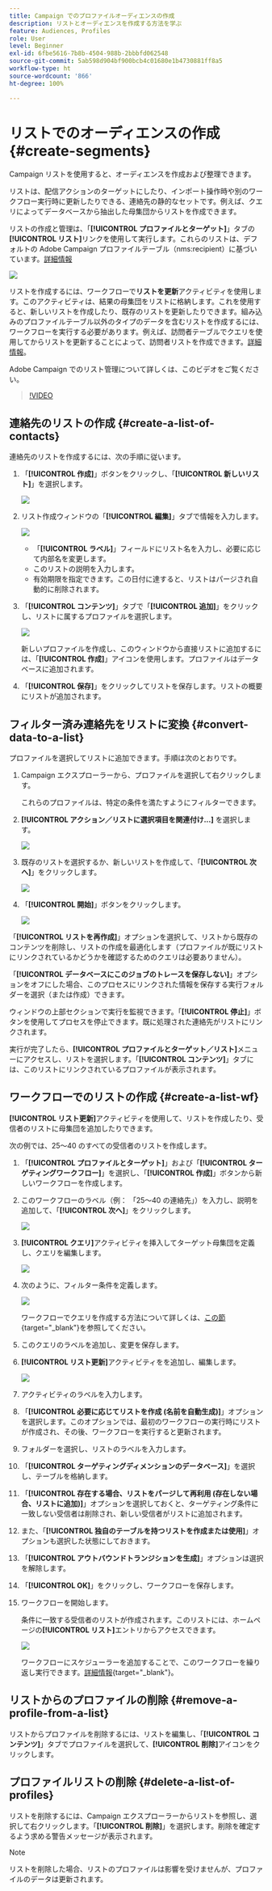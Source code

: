 ```yaml
---
title: Campaign でのプロファイルオーディエンスの作成
description: リストとオーディエンスを作成する方法を学ぶ
feature: Audiences, Profiles
role: User
level: Beginner
exl-id: 6fbe5616-7b8b-4504-988b-2bbbfd062548
source-git-commit: 5ab598d904bf900bcb4c01680e1b4730881ff8a5
workflow-type: ht
source-wordcount: '866'
ht-degree: 100%

---
```


# リストでのオーディエンスの作成{#create-segments}

Campaign リストを使用すると、オーディエンスを作成および整理できます。

リストは、配信アクションのターゲットにしたり、インポート操作時や別のワークフロー実行時に更新したりできる、連絡先の静的なセットです。例えば、クエリによってデータベースから抽出した母集団からリストを作成できます。

リストの作成と管理は、「**[!UICONTROL プロファイルとターゲット]**」タブの&#x200B;**[!UICONTROL リスト]**&#x200B;リンクを使用して実行します。これらのリストは、デフォルトの Adobe Campaign プロファイルテーブル（nms:recipient）に基づいています。[詳細情報](../dev/datamodel.md#ootb-profiles.md)

![](assets/list-dashboard.png)

リストを作成するには、ワークフローで&#x200B;**リストを更新**&#x200B;アクティビティを使用します。このアクティビティは、結果の母集団をリストに格納します。これを使用すると、新しいリストを作成したり、既存のリストを更新したりできます。組み込みのプロファイルテーブル以外のタイプのデータを含むリストを作成するには、ワークフローを実行する必要があります。例えば、訪問者テーブルでクエリを使用してからリストを更新することによって、訪問者リストを作成できます。[詳細情報](#create-a-list-wf)。

Adobe Campaign でのリスト管理について詳しくは、このビデオをご覧ください。

>[!VIDEO](https://video.tv.adobe.com/v/334909?quality=12)


## 連絡先のリストの作成 {#create-a-list-of-contacts}

連絡先のリストを作成するには、次の手順に従います。

1. 「**[!UICONTROL 作成]**」ボタンをクリックし、「**[!UICONTROL 新しいリスト]**」を選択します。

   ![](assets/new-list.png)

1. リスト作成ウィンドウの「**[!UICONTROL 編集]**」タブで情報を入力します。

   ![](assets/list-details.png)

   * 「**[!UICONTROL ラベル]**」フィールドにリスト名を入力し、必要に応じて内部名を変更します。
   * このリストの説明を入力します。
   * 有効期限を指定できます。この日付に達すると、リストはパージされ自動的に削除されます。


1. 「**[!UICONTROL コンテンツ]**」タブで「**[!UICONTROL 追加]**」をクリックし、リストに属するプロファイルを選択します。

   ![](assets/add-profiles-to-a-list.png)

   新しいプロファイルを作成し、このウィンドウから直接リストに追加するには、「**[!UICONTROL 作成]**」アイコンを使用します。プロファイルはデータベースに追加されます。

1. 「**[!UICONTROL 保存]**」をクリックしてリストを保存します。リストの概要にリストが追加されます。


## フィルター済み連絡先をリストに変換 {#convert-data-to-a-list}

プロファイルを選択してリストに追加できます。手順は次のとおりです。

1. Campaign エクスプローラーから、プロファイルを選択して右クリックします。

   これらのプロファイルは、特定の条件を満たすようにフィルターできます。

1. **[!UICONTROL アクション／リストに選択項目を関連付け...]** を選択します。

   ![](assets/add-selection-to-a-list.png)

1. 既存のリストを選択するか、新しいリストを作成して、「**[!UICONTROL 次へ]**」をクリックします。

   ![](assets/select-the-list.png)

1. 「**[!UICONTROL 開始]**」ボタンをクリックします。

   ![](assets/record-a-list.png)

「**[!UICONTROL リストを再作成]**」オプションを選択して、リストから既存のコンテンツを削除し、リストの作成を最適化します（プロファイルが既にリストにリンクされているかどうかを確認するためのクエリは必要ありません）。

「**[!UICONTROL データベースにこのジョブのトレースを保存しない]**」オプションをオフにした場合、このプロセスにリンクされた情報を保存する実行フォルダーを選択（または作成）できます。

ウィンドウの上部セクションで実行を監視できます。「**[!UICONTROL 停止]**」ボタンを使用してプロセスを停止できます。既に処理された連絡先がリストにリンクされます。

実行が完了したら、**[!UICONTROL プロファイルとターゲット／リスト]**&#x200B;メニューにアクセスし、リストを選択します。「**[!UICONTROL コンテンツ]**」タブには、このリストにリンクされているプロファイルが表示されます。


## ワークフローでのリストの作成  {#create-a-list-wf}

**[!UICONTROL リスト更新]**&#x200B;アクティビティを使用して、リストを作成したり、受信者のリストに母集団を追加したりできます。

次の例では、25～40 のすべての受信者のリストを作成します。

1. 「**[!UICONTROL プロファイルとターゲット]**」および「**[!UICONTROL ターゲティングワークフロー]**」を選択し、「**[!UICONTROL 作成]**」ボタンから新しいワークフローを作成します。
1. このワークフローのラベル（例： 「25～40 の連絡先」）を入力し、説明を追加して、「**[!UICONTROL 次へ]**」をクリックします。

   ![](assets/targeting-wf-sample.png)

1. **[!UICONTROL クエリ]**&#x200B;アクティビティを挿入してターゲット母集団を定義し、クエリを編集します。

   ![](assets/targeting-wf-edit-query.png)

1. 次のように、フィルター条件を定義します。

   ![](assets/targeting-wf-age-filter.png)

   ワークフローでクエリを作成する方法について詳しくは、[この節](https://experienceleague.adobe.com/docs/campaign/automation/workflows/wf-activities/targeting-activities/query.html?lang=ja){target="_blank"}を参照してください。

1. このクエリのラベルを追加し、変更を保存します。
1. **[!UICONTROL リスト更新]**&#x200B;アクティビティをを追加し、編集します。

   ![](assets/list-update-activity.png)

1. アクティビティのラベルを入力します。
1. 「**[!UICONTROL 必要に応じてリストを作成 (名前を自動生成)]**」オプションを選択します。このオプションでは、最初のワークフローの実行時にリストが作成され、その後、ワークフローを実行すると更新されます。
1. フォルダーを選択し、リストのラベルを入力します。
1. 「**[!UICONTROL ターゲティングディメンションのデータベース]**」を選択し、テーブルを格納します。
1. 「**[!UICONTROL 存在する場合、リストをパージして再利用 (存在しない場合、リストに追加)]**」オプションを選択しておくと、ターゲティング条件に一致しない受信者は削除され、新しい受信者がリストに追加されます。
1. また、「**[!UICONTROL 独自のテーブルを持つリストを作成または使用]**」オプションも選択した状態にしておきます。
1. 「**[!UICONTROL アウトバウンドトランジションを生成]**」オプションは選択を解除します。
1. 「**[!UICONTROL OK]**」をクリックし、ワークフローを保存します。
1. ワークフローを開始します。

   条件に一致する受信者のリストが作成されます。このリストには、ホームページの&#x200B;**[!UICONTROL リスト]**&#x200B;エントリからアクセスできます。

   ![](assets/access-new-list.png)

   ワークフローにスケジューラーを追加することで、このワークフローを繰り返し実行できます。[詳細情報](https://experienceleague.adobe.com/docs/campaign/automation/workflows/wf-activities/flow-control-activities/scheduler.html?lang=ja){target="_blank"}。

## リストからのプロファイルの削除 {#remove-a-profile-from-a-list}

リストからプロファイルを削除するには、リストを編集し、「**[!UICONTROL コンテンツ]**」タブでプロファイルを選択して、**[!UICONTROL 削除]**&#x200B;アイコンをクリックします。

## プロファイルリストの削除 {#delete-a-list-of-profiles}

リストを削除するには、Campaign エクスプローラーからリストを参照し、選択して右クリックします。「**[!UICONTROL 削除]**」を選択します。削除を確定するよう求める警告メッセージが表示されます。

>[!NOTE]
>
>リストを削除した場合、リストのプロファイルは影響を受けませんが、プロファイルのデータは更新されます。
